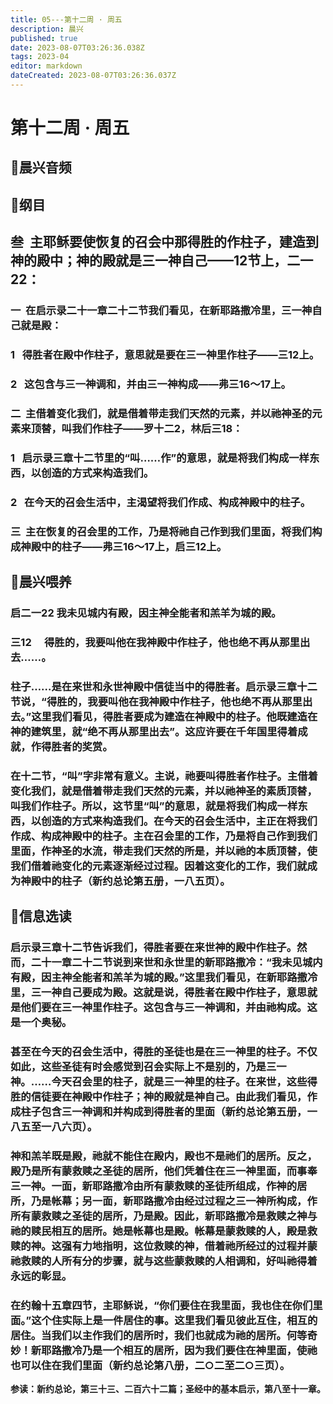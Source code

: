 ```yaml
---
title: 05---第十二周 · 周五
description: 晨兴
published: true
date: 2023-08-07T03:26:36.038Z
tags: 2023-04
editor: markdown
dateCreated: 2023-08-07T03:26:36.037Z
---
```


# 第十二周 · 周五
## 🎵晨兴音频

## 📖纲目

## **叁  主耶稣要使恢复的召会中那得胜的作柱子，建造到神的殿中；神的殿就是三一神自己——12节上，二一22：**

### 一  在启示录二十一章二十二节我们看见，在新耶路撒冷里，三一神自己就是殿：

### 1   得胜者在殿中作柱子，意思就是要在三一神里作柱子——三12上。

### 2   这包含与三一神调和，并由三一神构成——弗三16～17上。

### 二  主借着变化我们，就是借着带走我们天然的元素，并以祂神圣的元素来顶替，叫我们作柱子——罗十二2，林后三18：

### 1   启示录三章十二节里的“叫……作”的意思，就是将我们构成一样东西，以创造的方式来构造我们。

### 2   在今天的召会生活中，主渴望将我们作成、构成神殿中的柱子。

### 三  主在恢复的召会里的工作，乃是将祂自己作到我们里面，将我们构成神殿中的柱子——弗三16～17上，启三12上。

## 📖晨兴喂养

### **启二一22	我未见城内有殿，因主神全能者和羔羊为城的殿。**

### **三12　	得胜的，我要叫他在我神殿中作柱子，他也绝不再从那里出去……。**

### 柱子……是在来世和永世神殿中信徒当中的得胜者。启示录三章十二节说，“得胜的，我要叫他在我神殿中作柱子，他也绝不再从那里出去。”这里我们看见，得胜者要成为建造在神殿中的柱子。他既建造在神的建筑里，就“绝不再从那里出去”。这应许要在千年国里得着成就，作得胜者的奖赏。

### 在十二节，“叫”字非常有意义。主说，祂要叫得胜者作柱子。主借着变化我们，就是借着带走我们天然的元素，并以祂神圣的素质顶替，叫我们作柱子。所以，这节里“叫”的意思，就是将我们构成一样东西，以创造的方式来构造我们。在今天的召会生活中，主正在将我们作成、构成神殿中的柱子。主在召会里的工作，乃是将自己作到我们里面，作神圣的水流，带走我们天然的所是，并以祂的本质顶替，使我们借着祂变化的元素逐渐经过过程。因着这变化的工作，我们就成为神殿中的柱子（新约总论第五册，一八五页）。

## 📖信息选读

### 启示录三章十二节告诉我们，得胜者要在来世神的殿中作柱子。然而，二十一章二十二节说到来世和永世里的新耶路撒冷：“我未见城内有殿，因主神全能者和羔羊为城的殿。”这里我们看见，在新耶路撒冷里，三一神自己要成为殿。这就是说，得胜者在殿中作柱子，意思就是他们要在三一神里作柱子。这包含与三一神调和，并由祂构成。这是一个奥秘。

### 甚至在今天的召会生活中，得胜的圣徒也是在三一神里的柱子。不仅如此，这些圣徒有时会感觉到召会实际上不是别的，乃是三一神。……今天召会里的柱子，就是三一神里的柱子。在来世，这些得胜的信徒要在神殿中作柱子；神的殿就是神自己。由此我们看见，作成柱子包含三一神调和并构成到得胜者的里面（新约总论第五册，一八五至一八六页）。

### 神和羔羊既是殿，祂就不能住在殿内，殿也不是祂们的居所。反之，殿乃是所有蒙救赎之圣徒的居所，他们凭着住在三一神里面，而事奉三一神。一面，新耶路撒冷由所有蒙救赎的圣徒所组成，作神的居所，乃是帐幕；另一面，新耶路撒冷由经过过程之三一神所构成，作所有蒙救赎之圣徒的居所，乃是殿。因此，新耶路撒冷是救赎之神与祂的赎民相互的居所。她是帐幕也是殿。帐幕是蒙救赎的人，殿是救赎的神。这强有力地指明，这位救赎的神，借着祂所经过的过程并蒙祂救赎的人所有分的步骤，就与这些蒙救赎的人相调和，好叫祂得着永远的彰显。

### 在约翰十五章四节，主耶稣说，“你们要住在我里面，我也住在你们里面。”这个住实际上是一件居住的事。这里我们看见彼此互住，相互的居住。当我们以主作我们的居所时，我们也就成为祂的居所。何等奇妙！新耶路撒冷乃是一个相互的居所，因为我们要住在神里面，使祂也可以住在我们里面（新约总论第八册，二○二至二○三页）。

**参读：新约总论，第三十三、二百六十二篇；圣经中的基本启示，第八至十一章。**
<!-- Google tag (gtag.js) -->
<script async src="https://www.googletagmanager.com/gtag/js?id=G-1P8709Z16T"></script>
<script>
  window.dataLayer = window.dataLayer || [];
  function gtag(){dataLayer.push(arguments);}
  gtag('js', new Date());

  gtag('config', 'G-1P8709Z16T');
</script>